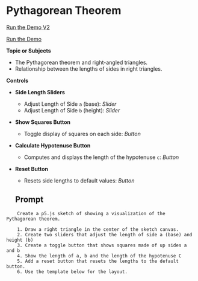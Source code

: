 # Pythagorean Theorem

[Run the Demo V2](./v2.html)

[Run the Demo](./pythagorean-theorem.html)

**Topic or Subjects**

-   The Pythagorean theorem and right-angled triangles.
-   Relationship between the lengths of sides in right triangles.

**Controls**

-   **Side Length Sliders**
    -   Adjust Length of Side `a` (base): *Slider*
    -   Adjust Length of Side `b` (height): *Slider*
-   **Show Squares Button**
    -   Toggle display of squares on each side: *Button*
-   **Calculate Hypotenuse Button**
    -   Computes and displays the length of the hypotenuse `c`: *Button*
-   **Reset Button**
    -   Resets side lengths to default values: *Button*
    
    ## Prompt

```linenums"0"
    Create a p5.js sketch of showing a visualization of the Pythagorean theorem.

    1. Draw a right triangle in the center of the sketch canvas.
    2. Create two sliders that adjust the length of side a (base) and height (b)
    3. Create a toggle button that shows squares made of up sides a and b
    4. Show the length of a, b and the length of the hypotenuse C
    5. Add a reset button that resets the lengths to the default button.
    6. Use the template below for the layout.
```